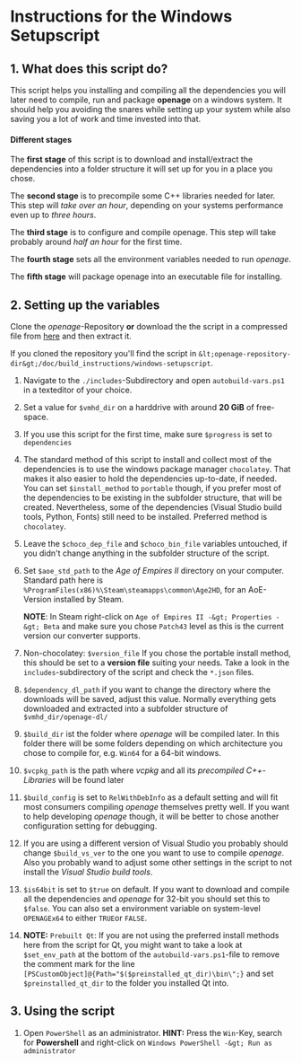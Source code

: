 # Instructions for the Windows Setupscript


## 1. What does this script do?
This script helps you installing and compiling all the dependencies you will later need to compile, run and package ****openage**** on a windows system. It should help you avoiding the snares while setting up your system while also saving you a lot of work and time invested into that.

#### Different stages
The **first stage** of this script is to download and install/extract the dependencies into a folder structure it will set up for you in a place you chose.

The **second stage** is to precompile some C++ libraries needed for later. This step will *take over an hour*, depending on your systems performance even up to *three hours*.

The **third stage** is to configure and compile openage. This step will take probably around *half an hour* for the first time.

The **fourth stage** sets all the environment variables needed to run *openage*.

The **fifth stage** will package openage into an executable file for installing.

## 2. Setting up the variables

Clone the *openage*-Repository **or** download the the script in a compressed file from [here](https://LinkToFile.file) and then extract it.

If you cloned the repository you'll find the script in `&lt;openage-repository-dir&gt;/doc/build_instructions/windows-setupscript`.

1. Navigate to the `./includes`-Subdirectory and open `autobuild-vars.ps1` in a texteditor of your choice.

2. Set a value for `$vmhd_dir` on a harddrive with around **20 GiB** of free-space.

3. If you use this script for the first time, make sure `$progress` is set to `dependencies`

4. The standard method of this script to install and collect most of the dependencies is to use the windows package manager `chocolatey`. That makes it also easier to hold the dependencies up-to-date, if needed. You can set `$install_method` to `portable` though, if you prefer most of the dependencies to be existing in the subfolder structure, that will be created. Nevertheless, some of the dependencies (Visual Studio build tools, Python, Fonts) still need to be installed. Preferred method is `chocolatey`.

5. Leave the `$choco_dep_file` and `$choco_bin_file` variables untouched, if you didn't change anything in the subfolder structure of the script.

6. Set `$aoe_std_path` to the *Age of Empires II* directory on your computer. Standard path here is `%ProgramFiles(x86)%\Steam\steamapps\common\Age2HD`, for an AoE-Version installed by Steam.

	__NOTE__: In Steam right-click on `Age of Empires II -&gt; Properties -&gt; Beta` and make sure you chose `Patch43` level as this is the current version our converter supports.

7. Non-chocolatey: `$version_file` If you chose the portable install method, this should be set to a **version file** suiting your needs. Take a look in the `includes`-subdirectory of the script and check the `*.json` files.

8. `$dependency_dl_path` if you want to change the directory where the downloads will be saved, adjust this value. Normally everything gets downloaded and extracted into a subfolder structure of `$vmhd_dir/openage-dl/`

9. `$build_dir` ist the folder where *openage* will be compiled later. In this folder there will be some folders depending on which architecture you chose to compile for, e.g. `Win64` for a 64-bit windows.

10. `$vcpkg_path` is the path where *vcpkg* and all its *precompiled C++-Libraries* will be found later

11. `$build_config` is set to `RelWithDebInfo` as a default setting and will fit most consumers compiling *openage* themselves pretty well. If you want to help developing *openage* though, it will be better to chose another configuration setting for debugging.

12. If you are using a different version of Visual Studio you probably should change `$build_vs_ver` to the one you want to use to compile *openage*. Also you probably wand to adjust some other settings in the script to not install the *Visual Studio build tools*.

13. `$is64bit` is set to `$true` on default. If you want to download and compile all the dependencies and *openage* for 32-bit you should set this to `$false`. You can also set a environment variable on system-level `OPENAGEx64` to either `TRUE`or `FALSE`.

14. __NOTE:__ `Prebuilt Qt`: If you are not using the preferred install methods here from the script for Qt, you might want to take a look at `$set_env_path` at the bottom of the `autobuild-vars.ps1`-file to remove the comment mark for the line `[PSCustomObject]@{Path="$($preinstalled_qt_dir)\bin\";}` and set `$preinstalled_qt_dir` to the folder you installed Qt into.

## 3. Using the script

1. Open `PowerShell` as an administrator.
	__HINT:__ Press the `Win`-Key, search for **Powershell** and right-click on `Windows PowerShell -&gt; Run as administrator`
